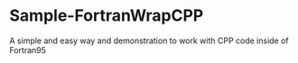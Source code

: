 # Sample-FortranWrapCPP
A simple and easy way and demonstration to work with CPP code inside of Fortran95
